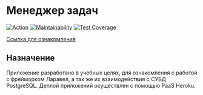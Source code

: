 # Менеджер задач

[![Action](https://github.com/zhekavafiev/php-project-lvl4/workflows/Task-manager-CI)](https://github.com/zhekavafiev/php-project-lvl4/blob/master/.github/workflows/task-manager-ci.yml)
[![Maintainability](https://api.codeclimate.com/v1/badges/e6c365e6f65b1bdca517/maintainability)](https://codeclimate.com/github/zhekavafiev/php-project-lvl4/maintainability)
[![Test Coverage](https://api.codeclimate.com/v1/badges/e6c365e6f65b1bdca517/test_coverage)](https://codeclimate.com/github/zhekavafiev/php-project-lvl4/test_coverage)

[Ссылка для ознакомления](https://evgvfv-task-manager.herokuapp.com/)

## Назначение
Приложение разработано в учебных целях, для ознакомления с работой с фрейморком Ларавел, а так же их взаимодействия с СУБД PostgreSQL.
Деплой приложений осуществлен с помощью PaaS Heroku.
